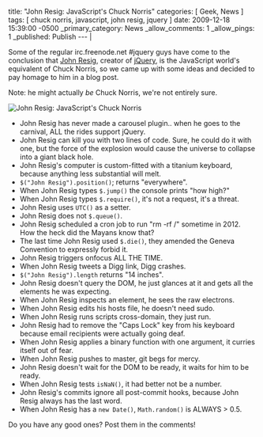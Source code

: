 title: "John Resig: JavaScript's Chuck Norris"
categories: [ Geek, News ]
tags: [ chuck norris, javascript, john resig, jquery ]
date: 2009-12-18 15:39:00 -0500
_primary_category: News
_allow_comments: 1
_allow_pings: 1
_published: Publish
--- |

Some of the regular irc.freenode.net #jquery guys have come to the conclusion that [John Resig](http://ejohn.org/), creator of [jQuery](http://jquery.com/), is the JavaScript world's equivalent of Chuck Norris, so we came up with some ideas and decided to pay homage to him in a blog post.

Note: he might actually _be_ Chuck Norris, we're not entirely sure.

<!--MORE-->

<p>
  <img src="http://benalman.com/grab/408ebe.png" class="floatright" alt="John Resig: JavaScript's Chuck Norris">
</p>

 * John Resig has never made a carousel plugin.. when he goes to the carnival, ALL the rides support jQuery.
 * John Resig can kill you with two lines of code. Sure, he could do it with one, but the force of the explosion would cause the universe to collapse into a giant black hole.
 * John Resig's computer is custom-fitted with a titanium keyboard, because anything less substantial will melt.
 * `$("John Resig").position()`; returns "everywhere".
 * When John Resig types `$.jump()` the console prints "how high?"
 * When John Resig types `$.require()`, it's not a request, it's a threat.
 * John Resig uses `UTC()` as a setter.
 * John Resig does not `$.queue()`.
 * John Resig scheduled a cron job to run "rm -rf /" sometime in 2012. How the heck did the Mayans know that?
 * The last time John Resig used `$.die()`, they amended the Geneva Convention to expressly forbid it.
 * John Resig triggers onfocus ALL THE TIME.
 * When John Resig tweets a Digg link, Digg crashes.
 * `$("John Resig").length` returns "14 inches".
 * John Resig doesn't query the DOM, he just glances at it and gets all the elements he was expecting.
 * When John Resig inspects an element, he sees the raw electrons.
 * When John Resig edits his hosts file, he doesn't need sudo.
 * When John Resig runs scripts cross-domain, they just run.
 * John Resig had to remove the "Caps Lock" key from his keyboard because email recipients were actually going deaf.
 * When John Resig applies a binary function with one argument, it curries itself out of fear.
 * When John Resig pushes to master, git begs for mercy.
 * John Resig doesn't wait for the DOM to be ready, it waits for him to be ready.
 * When John Resig tests `isNaN()`, it had better not be a number.
 * John Resig's commits ignore all post-commit hooks, because John Resig always has the last word.
 * When John Resig has a `new Date()`, `Math.random()` is ALWAYS > 0.5.

Do you have any good ones? Post them in the comments!

